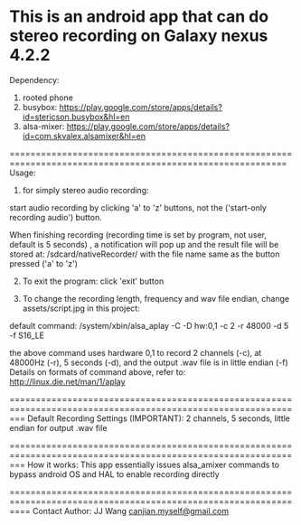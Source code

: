 This is an android app that can do stereo recording on Galaxy nexus 4.2.2
===========================================================================================================

Dependency:
1. rooted phone
2. busybox: https://play.google.com/store/apps/details?id=stericson.busybox&hl=en
3. alsa-mixer: https://play.google.com/store/apps/details?id=com.skvalex.alsamixer&hl=en

===========================================================================================================
Usage:

1. for simply stereo audio recording:

start audio recording by clicking 'a' to 'z' buttons, not the ('start-only recording audio') button. 

When finishing recording (recording time is set by program, not user, default is 5 seconds) , a notification will pop up and the result file will be stored at: /sdcard/nativeRecorder/
with the file name same as the button pressed ('a' to 'z')

2. To exit the program:
   click 'exit' button

3. To change the recording length, frequency and wav file endian, change assets/script.jpg in this project:

default command:
/system/xbin/alsa_aplay -C -D hw:0,1 -c 2 -r 48000 -d 5 -f S16_LE

the above command uses hardware 0,1 to record 2 channels (-c), at 48000Hz (-r), 5 seconds (-d), and the output .wav file is in little endian (-f)
Details on formats of command above, refer to:
http://linux.die.net/man/1/aplay

===============================================================================================================
Default Recording Settings (IMPORTANT):
2 channels, 5 seconds, little endian for output .wav file

===============================================================================================================
How it works:
This app essentially issues alsa_amixer commands to bypass android OS and HAL to enable recording directly

================================================================================================================
Contact Author:
JJ Wang
canjian.myself@gmail.com

